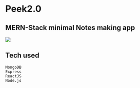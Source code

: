 # Peek2.0

## MERN-Stack minimal Notes making app

<img src="https://i.imgur.com/dTTzb4s.png"/>

## Tech used
```
MongoDB
Express
ReactJS
Node.js
```

